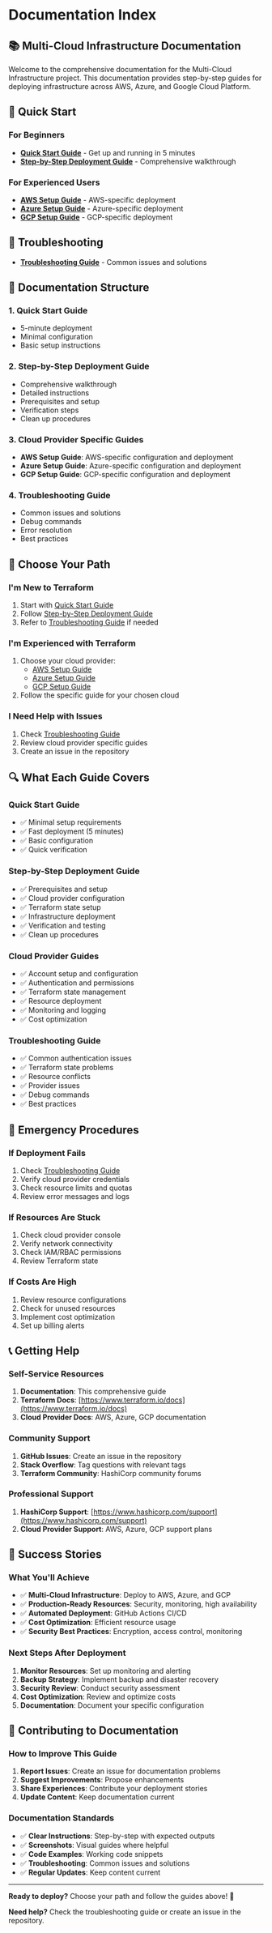 # Documentation Index

## 📚 Multi-Cloud Infrastructure Documentation

Welcome to the comprehensive documentation for the Multi-Cloud Infrastructure project. This documentation provides step-by-step guides for deploying infrastructure across AWS, Azure, and Google Cloud Platform.

## 🚀 Quick Start

### For Beginners
- [**Quick Start Guide**](quick-start-guide.md) - Get up and running in 5 minutes
- [**Step-by-Step Deployment Guide**](step-by-step-deployment-guide.md) - Comprehensive walkthrough

### For Experienced Users
- [**AWS Setup Guide**](aws-setup.md) - AWS-specific deployment
- [**Azure Setup Guide**](azure-setup.md) - Azure-specific deployment
- [**GCP Setup Guide**](gcp-setup.md) - GCP-specific deployment

## 🔧 Troubleshooting

- [**Troubleshooting Guide**](troubleshooting-guide.md) - Common issues and solutions

## 📖 Documentation Structure

### 1. **Quick Start Guide**
- 5-minute deployment
- Minimal configuration
- Basic setup instructions

### 2. **Step-by-Step Deployment Guide**
- Comprehensive walkthrough
- Detailed instructions
- Prerequisites and setup
- Verification steps
- Clean up procedures

### 3. **Cloud Provider Specific Guides**
- **AWS Setup Guide**: AWS-specific configuration and deployment
- **Azure Setup Guide**: Azure-specific configuration and deployment
- **GCP Setup Guide**: GCP-specific configuration and deployment

### 4. **Troubleshooting Guide**
- Common issues and solutions
- Debug commands
- Error resolution
- Best practices

## 🎯 Choose Your Path

### I'm New to Terraform
1. Start with [Quick Start Guide](quick-start-guide.md)
2. Follow [Step-by-Step Deployment Guide](step-by-step-deployment-guide.md)
3. Refer to [Troubleshooting Guide](troubleshooting-guide.md) if needed

### I'm Experienced with Terraform
1. Choose your cloud provider:
   - [AWS Setup Guide](aws-setup.md)
   - [Azure Setup Guide](azure-setup.md)
   - [GCP Setup Guide](gcp-setup.md)
2. Follow the specific guide for your chosen cloud

### I Need Help with Issues
1. Check [Troubleshooting Guide](troubleshooting-guide.md)
2. Review cloud provider specific guides
3. Create an issue in the repository

## 🔍 What Each Guide Covers

### Quick Start Guide
- ✅ Minimal setup requirements
- ✅ Fast deployment (5 minutes)
- ✅ Basic configuration
- ✅ Quick verification

### Step-by-Step Deployment Guide
- ✅ Prerequisites and setup
- ✅ Cloud provider configuration
- ✅ Terraform state setup
- ✅ Infrastructure deployment
- ✅ Verification and testing
- ✅ Clean up procedures

### Cloud Provider Guides
- ✅ Account setup and configuration
- ✅ Authentication and permissions
- ✅ Terraform state management
- ✅ Resource deployment
- ✅ Monitoring and logging
- ✅ Cost optimization

### Troubleshooting Guide
- ✅ Common authentication issues
- ✅ Terraform state problems
- ✅ Resource conflicts
- ✅ Provider issues
- ✅ Debug commands
- ✅ Best practices

## 🚨 Emergency Procedures

### If Deployment Fails
1. Check [Troubleshooting Guide](troubleshooting-guide.md)
2. Verify cloud provider credentials
3. Check resource limits and quotas
4. Review error messages and logs

### If Resources Are Stuck
1. Check cloud provider console
2. Verify network connectivity
3. Check IAM/RBAC permissions
4. Review Terraform state

### If Costs Are High
1. Review resource configurations
2. Check for unused resources
3. Implement cost optimization
4. Set up billing alerts

## 📞 Getting Help

### Self-Service Resources
1. **Documentation**: This comprehensive guide
2. **Terraform Docs**: [https://www.terraform.io/docs](https://www.terraform.io/docs)
3. **Cloud Provider Docs**: AWS, Azure, GCP documentation

### Community Support
1. **GitHub Issues**: Create an issue in the repository
2. **Stack Overflow**: Tag questions with relevant tags
3. **Terraform Community**: HashiCorp community forums

### Professional Support
1. **HashiCorp Support**: [https://www.hashicorp.com/support](https://www.hashicorp.com/support)
2. **Cloud Provider Support**: AWS, Azure, GCP support plans

## 🎉 Success Stories

### What You'll Achieve
- ✅ **Multi-Cloud Infrastructure**: Deploy to AWS, Azure, and GCP
- ✅ **Production-Ready Resources**: Security, monitoring, high availability
- ✅ **Automated Deployment**: GitHub Actions CI/CD
- ✅ **Cost Optimization**: Efficient resource usage
- ✅ **Security Best Practices**: Encryption, access control, monitoring

### Next Steps After Deployment
1. **Monitor Resources**: Set up monitoring and alerting
2. **Backup Strategy**: Implement backup and disaster recovery
3. **Security Review**: Conduct security assessment
4. **Cost Optimization**: Review and optimize costs
5. **Documentation**: Document your specific configuration

## 📝 Contributing to Documentation

### How to Improve This Guide
1. **Report Issues**: Create an issue for documentation problems
2. **Suggest Improvements**: Propose enhancements
3. **Share Experiences**: Contribute your deployment stories
4. **Update Content**: Keep documentation current

### Documentation Standards
- ✅ **Clear Instructions**: Step-by-step with expected outputs
- ✅ **Screenshots**: Visual guides where helpful
- ✅ **Code Examples**: Working code snippets
- ✅ **Troubleshooting**: Common issues and solutions
- ✅ **Regular Updates**: Keep content current

---

**Ready to deploy?** Choose your path and follow the guides above! 🚀

**Need help?** Check the troubleshooting guide or create an issue in the repository.
